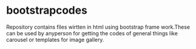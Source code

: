 # bootstrapcodes
Repository contains files wirtten in html using bootstrap frame work.These can be used by anyperson for getting the codes of general things like carousel or templates for image gallery.


